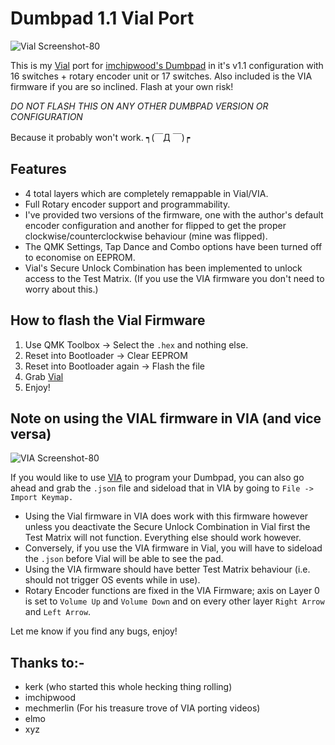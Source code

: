 # Dumbpad 1.1 Vial Port

![Vial Screenshot-80](https://user-images.githubusercontent.com/8606354/128873846-2f08e312-9e70-4c00-845c-827792c1f55e.jpg)

This is my [Vial](https://get.vial.today) port for [imchipwood's Dumbpad](https://github.com/imchipwood/dumbpad) in it's v1.1 configuration with 16 switches + rotary encoder unit or 17 switches. Also included is the VIA firmware if you are so inclined. Flash at your own risk!

*DO NOT FLASH THIS ON ANY OTHER DUMBPAD VERSION OR CONFIGURATION*

Because it probably won't work. ┑(￣Д ￣)┍

## Features

- 4 total layers which are completely remappable in Vial/VIA.
- Full Rotary encoder support and programmability.
- I've provided two versions of the firmware, one with the author's default encoder configuration and another for flipped to get the proper clockwise/counterclockwise behaviour (mine was flipped).
- The QMK Settings, Tap Dance and Combo options have been turned off to economise on EEPROM.
- Vial's Secure Unlock Combination has been implemented to unlock access to the Test Matrix. (If you use the VIA firmware you don't need to worry about this.)

## How to flash the Vial Firmware

1. Use QMK Toolbox -> Select the `.hex` and nothing else.
2. Reset into Bootloader -> Clear EEPROM
3. Reset into Bootloader again -> Flash the file
4. Grab [Vial](https://get.vial.today)
5. Enjoy!

## Note on using the VIAL firmware in VIA (and vice versa)

![VIA Screenshot-80](https://user-images.githubusercontent.com/8606354/126425445-1dac55cd-7166-4c1b-8c38-539170475fb7.jpg)

If you would like to use [VIA](https://caniusevia.com) to program your Dumbpad, you can also go ahead and grab the `.json` file and sideload that in VIA by going to `File -> Import Keymap.`

- Using the Vial firmware in VIA does work with this firmware however unless you deactivate the Secure Unlock Combination in Vial first the Test Matrix will not function. Everything else should work however.
- Conversely, if you use the VIA firmware in Vial, you will have to sideload the `.json` before Vial will be able to see the pad.
- Using the VIA firmware should have better Test Matrix behaviour (i.e. should not trigger OS events while in use).
- Rotary Encoder functions are fixed in the VIA Firmware; axis on Layer 0 is set to `Volume Up` and `Volume Down` and on every other layer `Right Arrow` and `Left Arrow`.

Let me know if you find any bugs, enjoy!

## Thanks to:-

- kerk (who started this whole hecking thing rolling)
- imchipwood
- mechmerlin (For his treasure trove of VIA porting videos)
- elmo
- xyz
